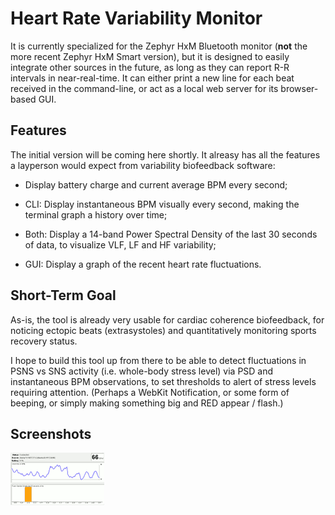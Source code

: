 # Heart Rate Variability Monitor #

It is currently specialized for the Zephyr HxM Bluetooth monitor (**not** the more recent Zephyr HxM Smart version), but it is designed to easily integrate other sources in the future, as long as they can report R-R intervals in near-real-time.  It can either print a new line for each beat received in the command-line, or act as a local web server for its browser-based GUI.

## Features ##

The initial version will be coming here shortly.  It alreasy has all the features a layperson would expect from variability biofeedback software:

  * Display battery charge and current average BPM every second;

  * CLI: Display instantaneous BPM visually every second, making the terminal graph a history over time;

  * Both: Display a 14-band Power Spectral Density of the last 30 seconds of data, to visualize VLF, LF and HF variability;

  * GUI: Display a graph of the recent heart rate fluctuations.

## Short-Term Goal ##

As-is, the tool is already very usable for cardiac coherence biofeedback, for noticing ectopic beats (extrasystoles) and quantitatively monitoring sports recovery status.

I hope to build this tool up from there to be able to detect fluctuations in PSNS vs SNS activity (i.e. whole-body stress level) via PSD and instantaneous BPM observations, to set thresholds to alert of stress levels requiring attention.  (Perhaps a WebKit Notification, or some form of beeping, or simply making something big and RED appear / flash.)

## Screenshots ##

![![](hrvmonitor-beta.png)](hrvmonitor-beta-thumb.png)
